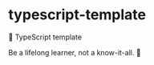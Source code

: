 # typescript-template

🐢 TypeScript template

<!-- INSPIRATIONAL_QUOTE_START -->
Be a lifelong learner, not a know-it-all.
🐶
<!-- INSPIRATIONAL_QUOTE_END -->
